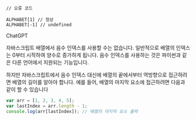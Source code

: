 ```
// 오류 코드

ALPHABET[1] // 정상
ALPHABET[-1] // undefined
```

ChatGPT

자바스크립트 배열에서 음수 인덱스를 사용할 수는 없습니다. 일반적으로 배열의 인덱스는 0부터 시작하여 양수로 증가하게 됩니다. 음수 인덱스를 사용하는 것은 파이썬과 같은 다른 언어에서 지원되는 기능입니다.

하지만 자바스크립트에서 음수 인덱스 대신에 배열의 끝에서부터 역방향으로 접근하려면 배열의 길이를 알아야 합니다. 예를 들어, 배열의 마지막 요소에 접근하려면 다음과 같이 할 수 있습니다

```js
var arr = [1, 2, 3, 4, 5];
var lastIndex = arr.length - 1;
console.log(arr[lastIndex]); // 배열의 마지막 요소 출력

```

